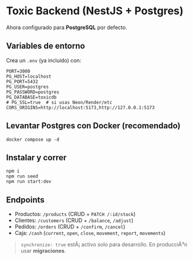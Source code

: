 ﻿
# Toxic Backend (NestJS + Postgres)

Ahora configurado para **PostgreSQL** por defecto.

## Variables de entorno
Crea un `.env` (ya incluido) con:
```
PORT=3000
PG_HOST=localhost
PG_PORT=5432
PG_USER=postgres
PG_PASSWORD=postgres
PG_DATABASE=toxicdb
# PG_SSL=true  # si usas Neon/Render/etc
CORS_ORIGINS=http://localhost:5173,http://127.0.0.1:5173
```

## Levantar Postgres con Docker (recomendado)
```
docker compose up -d
```

## Instalar y correr
```
npm i
npm run seed
npm run start:dev
```

## Endpoints
- Productos: `/products` (CRUD + `PATCH /:id/stock`)
- Clientes: `/customers` (CRUD + `/balance`, `/adjust`)
- Pedidos: `/orders` (CRUD + `/confirm`, `/cancel`)
- Caja: `/cash` (`current`, `open`, `close`, `movement`, `report`, `movements`)

> `synchronize: true` estÃ¡ activo solo para desarrollo. En producciÃ³n usar **migraciones**.
